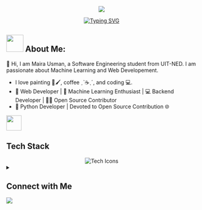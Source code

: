 <a href="https://www.linkedin.com/in/maira-usman-" target="_blank">
  <p align="center">
    <img src="https://capsule-render.vercel.app/api?type=waving&color=gradient&text=Hi%20Myra%20Usman%20Here🤍&fontSize=30&height=120&width=100%&section=header"/>
  </p>
</a>

<div align="center">
  <a href="https://github.com/samadpls/Islamic-qoutes">
    <img align="center" src="https://readme-typing-svg.demolab.com?font=Fira+Code&size=16&pause=1000&color=ffbf00&width=420&lines=Python+%7C+AI/ML+%7C+Backend-Developer+%7C" alt="Typing SVG" />
  </a>
</div>

## <img src='.github/workflows/cartoon1.gif' height=45/> About Me:

👋 Hi, I am Maira Usman, a Software Engineering student from UIT-NED. I am passionate about Machine Learning and Web Developement. 
 - I love painting 🎨🖌️, coffee ˏˋ☕ˎˊ, and coding 💻.
 - 🌟 Web Developer | 🚀 Machine Learning Enthusiast | 💻 Backend Developer | 👨‍💻 Open Source Contributor
 - 🐍 Python Developer | Devoted to Open Source Contribution 🌐


<img src='.github/workflows/cartoon1.gif' height=40/> <h2>Tech Stack</h2>
  <div align='center'>
    <img src="https://skillicons.dev/icons?i=py,githubactions,bash,js,scala,django,flask,html,css,bootstrap,linux,git,github,jquery,cpp,cs,dotnet,vscode,mysql,sqlite,qt,figma,wordpress" alt="Tech Icons" />
  </div>

<details>
  <summary><h2>Connect with Me</h2></summary>
  <div align='center'>
    <a href="https://www.linkedin.com/in/maira-usman-">
      <img alt="LinkedIn" height="30px" width="100px" src="https://img.shields.io/badge/Linkedin-0A66C2?style=for-the-badge&logo=Linkedin&logoColor=white" />
    </a>
    <a href="https://www.instagram.com/artistry_m57/">
      <img alt="Instagram" height="30px" width="100px" src="https://img.shields.io/badge/Instagram-E4405F?style=for-the-badge&logo=instagram&logoColor=white" />
    </a>
    <a href="https://www.linkedin.com/in/maira-usman-">
      <img alt="HackerRank" height="30px" width="100px" src="https://img.shields.io/badge/HackerRank-2EC866?style=for-the-badge&logo=HackerRank&logoColor=black" />
    </a>
    <a href="mailto:maira.usman5703o@gmail.com">
      <img alt="Maira's Gmail" height="30px" width="100px" src="https://img.shields.io/badge/Gmail-EA4335?style=for-the-badge&logo=Gmail&logoColor=white" />
    </a>
  </div>
</details>


<img src='.github/workflows/thanks.svg'/>
